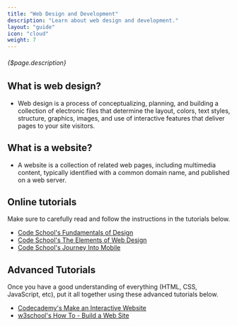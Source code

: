 ```yaml
---
title: "Web Design and Development"
description: "Learn about web design and development."
layout: "guide"
icon: "cloud"
weight: 7
---
```


###### {$page.description}

<article id="1">

## What is web design?

* Web design is a process of conceptualizing, planning, and building a collection of electronic files that determine the layout, colors, text styles, structure, graphics, images, and use of interactive features that deliver pages to your site visitors.

## What is a website?
* A website is a collection of related web pages, including multimedia content, typically identified with a common domain name, and published on a web server.

</article>

<article id="2">

## Online tutorials

Make sure to carefully read and follow the instructions in the tutorials below.

* [Code School's Fundamentals of Design](https://www.codeschool.com/courses/fundamentals-of-design)
* [Code School's The Elements of Web Design](https://www.codeschool.com/courses/the-elements-of-web-design)
* [Code School's Journey Into Mobile](https://www.codeschool.com/courses/journey-into-mobile)

</article>

<article id="3">

## Advanced Tutorials

Once you have a good understanding of everything (HTML, CSS, JavaScript, etc), put it all together using these advanced tutorials below.

* [Codecademy's Make an Interactive Website](https://www.codecademy.com/skills/make-an-interactive-website)
* [w3school's How To - Build a Web Site](https://www.w3schools.com/howto/howto_website.asp)

</article>